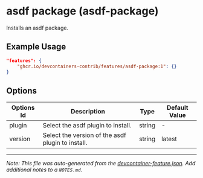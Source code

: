 
# asdf package (asdf-package)

Installs an asdf package.

## Example Usage

```json
"features": {
    "ghcr.io/devcontainers-contrib/features/asdf-package:1": {}
}
```

## Options

| Options Id | Description | Type | Default Value |
|-----|-----|-----|-----|
| plugin | Select the asdf plugin to install. | string | - |
| version | Select the version of the asdf plugin to install. | string | latest |



---

_Note: This file was auto-generated from the [devcontainer-feature.json](https://github.com/devcontainers-contrib/features/blob/main/src/asdf-package/devcontainer-feature.json).  Add additional notes to a `NOTES.md`._
